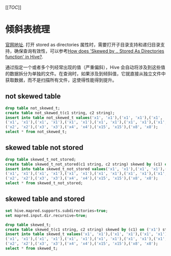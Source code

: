 [[_TOC_]]

# 倾斜表梳理

[官网地址](https://cwiki.apache.org/confluence/display/Hive/ListBucketing).
打开 stored as directories 属性时，需要打开子目录支持和递归目录支持，确保查询有效性，可以参考[How does 'Skewed by .. Stored As Directories function' in Hive?](https://mapr.com/community/s/question/0D50L00006BIu5HSAT/how-does-skewed-by-stored-as-directories-function-in-hive).

通过指定一个或者多个列经常出现的值（严重偏斜），Hive 会自动将涉及到这些值的数据拆分为单独的文件。在查询时，如果涉及到倾斜值，它就直接从独立文件中获取数据，而不是扫描所有文件，这使得性能得到提升。

## not skewed table

```sql
drop table not_skewed_t;
create table not_skewed_t(c1 string, c2 string);
insert into table not_skewed_t values('x1', 'x1'),('x1', 'x1'),('x1', 'x1'),('x1', 'x1'),('x1', 'x1'),('x1', 'x1'),
('x1', 'x1'),('x1', 'x1'),('x1', 'x1'),('x1', 'x1'),('x1', 'x1'),('x1', 'x1'),('x1', 'x1'),('x1', 'x1'),('x1', 'x1'),
('x2', 'x2'),('x3', 'x3'),('x4', 'x4'),('x15', 'x15'),('x8', 'x8');
select * from not_skewed_t;
```

## skewed table not stored

```sql
drop table skewed_t_not_stored;
create table skewed_t_not_stored(c1 string, c2 string) skewed by (c1) on ('x1');
insert into table skewed_t_not_stored values('x1', 'x1'),('x1', 'x1'),('x1', 'x1'),('x1', 'x1'),('x1', 'x1'),('x1', 'x1'),
('x1', 'x1'),('x1', 'x1'),('x1', 'x1'),('x1', 'x1'),('x1', 'x1'),('x1', 'x1'),('x1', 'x1'),('x1', 'x1'),('x1', 'x1'),
('x2', 'x2'),('x3', 'x3'),('x4', 'x4'),('x15', 'x15'),('x8', 'x8');
select * from skewed_t_not_stored;
```

## skewed table and stored

```sql
set hive.mapred.supports.subdirectories=true;
set mapred.input.dir.recursive=true;

drop table skewed_t;
create table skewed_t(c1 string, c2 string) skewed by (c1) on ('x1') stored as directories;
insert into table skewed_t values('x1', 'x1'),('x1', 'x1'),('x1', 'x1'),('x1', 'x1'),('x1', 'x1'),('x1', 'x1'),
('x1', 'x1'),('x1', 'x1'),('x1', 'x1'),('x1', 'x1'),('x1', 'x1'),('x1', 'x1'),('x1', 'x1'),('x1', 'x1'),('x1', 'x1'),
('x2', 'x2'),('x3', 'x3'),('x4', 'x4'),('x15', 'x15'),('x8', 'x8');
select * from skewed_t;
```


